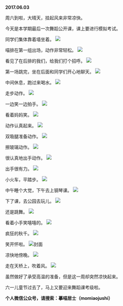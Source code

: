 
          
**2017.06.03**

周六到啦，大晴天，挂起风来非常凉快。

今天是本学期最后一次舞蹈公开课，课上要进行模拟考试。

同学们集体靠着墙坐着。
![](//upload-images.jianshu.io/upload_images/51001-ccc53a0d4b53a766.jpg)


喵排在第一组出场，动作非常轻松。
![](//upload-images.jianshu.io/upload_images/51001-405dd6304a0b15a8.jpg)


看见了在后排的我们，给我们打个招呼。
![](//upload-images.jianshu.io/upload_images/51001-d485c976b4ad6634.jpg)


第一场跳完，坐在后面和同学们开心地聊天。
![](//upload-images.jianshu.io/upload_images/51001-456492c311c44507.jpg)


中间休息，跑过来喝水。
![](//upload-images.jianshu.io/upload_images/51001-9a3259569a052712.jpg)


走步动作。
![](//upload-images.jianshu.io/upload_images/51001-2548c14703add906.jpg)


一边笑一边拍手。
![](//upload-images.jianshu.io/upload_images/51001-40b26b841b30c93b.jpg)


看着妈妈笑。
![](//upload-images.jianshu.io/upload_images/51001-c01b506a9dd7347f.jpg)


动作认真起来。
![](//upload-images.jianshu.io/upload_images/51001-bd15306d94d77af6.jpg)


双吸腿准备动作。
![](//upload-images.jianshu.io/upload_images/51001-f753e08b2e3c5039.jpg)


擦玻璃动作。
![](//upload-images.jianshu.io/upload_images/51001-8d24dd7fd44e3a29.jpg)


很认真地出手动作。
![](//upload-images.jianshu.io/upload_images/51001-0307de94097aac1a.jpg)


出手很有力。
![](//upload-images.jianshu.io/upload_images/51001-deacf1abac586092.jpg)


小火车，平踏步。
![](//upload-images.jianshu.io/upload_images/51001-cb4c3ca6851504fd.jpg)


中午睡个大觉，下午去上钢琴课。
![](//upload-images.jianshu.io/upload_images/51001-7ec6d99ced08f58b.jpg)


下了课，去公园去玩儿。
![](//upload-images.jianshu.io/upload_images/51001-f75d1409c7a17feb.jpg)


还是跳舞。
![](//upload-images.jianshu.io/upload_images/51001-78dae4f6a874d783.jpg)


看着小手笑嘻嘻的。
![](//upload-images.jianshu.io/upload_images/51001-27385a753b9c1e55.jpg)


疯狂的秋千。
![](//upload-images.jianshu.io/upload_images/51001-191215ca03220218.jpg)


笑开怀啦。
![](//upload-images.jianshu.io/upload_images/51001-f4bc171d824e2dae.jpg)封面


凉快地傍晚。
![](//upload-images.jianshu.io/upload_images/51001-d2b52e16fabcb0fd.jpg)


走在天桥上，吹着风。
![](//upload-images.jianshu.io/upload_images/51001-44684b2a4cfdd999.jpg)


虽然做好了承受高温的准备，但是这一周却突然凉快起来。

六一儿童节过去了，马上又要迎来舞蹈课考级啦。


**个人微信公众号，请搜索：摹喵居士（momiaojushi）**

        